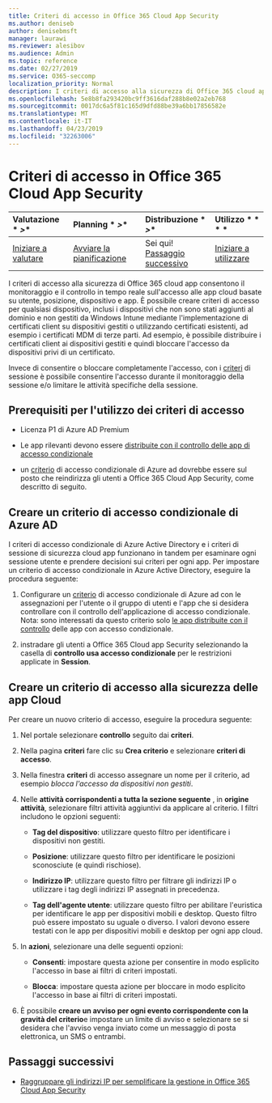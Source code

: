 ```yaml
---
title: Criteri di accesso in Office 365 Cloud App Security
ms.author: deniseb
author: denisebmsft
manager: laurawi
ms.reviewer: alesibov
ms.audience: Admin
ms.topic: reference
ms.date: 02/27/2019
ms.service: O365-seccomp
localization_priority: Normal
description: I criteri di accesso alla sicurezza di Office 365 cloud app consentono il monitoraggio e il controllo in tempo reale sull'accesso alle app cloud basate su utente, posizione, dispositivo e app. È possibile creare criteri di accesso per qualsiasi dispositivo, inclusi i dispositivi che non sono stati aggiunti al dominio e non gestiti da Windows Intune mediante l'implementazione di certificati client su dispositivi gestiti o utilizzando certificati esistenti, ad esempio i certificati MDM di terze parti. Ad esempio, è possibile distribuire i certificati client ai dispositivi gestiti e quindi bloccare l'accesso da dispositivi privi di un certificato.
ms.openlocfilehash: 5e8b8fa293420bc9ff3616daf288b8e02a2eb768
ms.sourcegitcommit: 0017dc6a5f81c165d9dfd88be39a6bb17856582e
ms.translationtype: MT
ms.contentlocale: it-IT
ms.lasthandoff: 04/23/2019
ms.locfileid: "32263006"
---
```

# <a name="access-policies-in-office-365-cloud-app-security"></a>Criteri di accesso in Office 365 Cloud App Security

|Valutazione * *\>**|Planning * *\>**|Distribuzione * *\>**|Utilizzo * * * *|
|:-----|:-----|:-----|:-----|
|[Iniziare a valutare](office-365-cas-overview.md) <br/> |[Avviare la pianificazione](get-ready-for-office-365-cas.md) <br/> |Sei qui!  <br/> [Passaggio successivo](group-your-ip-addresses-in-ocas.md) <br/> |[Iniziare a utilizzare](utilization-activities-for-ocas.md) <br/> |

I criteri di accesso alla sicurezza di Office 365 cloud app consentono il monitoraggio e il controllo in tempo reale sull'accesso alle app cloud basate su utente, posizione, dispositivo e app. È possibile creare criteri di accesso per qualsiasi dispositivo, inclusi i dispositivi che non sono stati aggiunti al dominio e non gestiti da Windows Intune mediante l'implementazione di certificati client su dispositivi gestiti o utilizzando certificati esistenti, ad esempio i certificati MDM di terze parti. Ad esempio, è possibile distribuire i certificati client ai dispositivi gestiti e quindi bloccare l'accesso da dispositivi privi di un certificato.

Invece di consentire o bloccare completamente l'accesso, con i [criteri](ocas-session-policies.md) di sessione è possibile consentire l'accesso durante il monitoraggio della sessione e/o limitare le attività specifiche della sessione.

## <a name="prerequisites-to-using-access-policies"></a>Prerequisiti per l'utilizzo dei criteri di accesso

- Licenza P1 di Azure AD Premium

- Le app rilevanti devono essere [distribuite con il controllo delle app di accesso condizionale](https://docs.microsoft.com/en-us/cloud-app-security/proxy-deployment-aad)

- un [criterio](https://docs.microsoft.com/azure/active-directory/active-directory-conditional-access-azure-portal) di accesso condizionale di Azure ad dovrebbe essere sul posto che reindirizza gli utenti a Office 365 Cloud App Security, come descritto di seguito.

## <a name="create-an-azure-ad-conditional-access-policy"></a>Creare un criterio di accesso condizionale di Azure AD

I criteri di accesso condizionale di Azure Active Directory e i criteri di sessione di sicurezza cloud app funzionano in tandem per esaminare ogni sessione utente e prendere decisioni sui criteri per ogni app. Per impostare un criterio di accesso condizionale in Azure Active Directory, eseguire la procedura seguente:

1. Configurare un [criterio](https://docs.microsoft.com/azure/active-directory/active-directory-conditional-access-azure-portal) di accesso condizionale di Azure ad con le assegnazioni per l'utente o il gruppo di utenti e l'app che si desidera controllare con il controllo dell'applicazione di accesso condizionale.<br>Nota: sono interessati da questo criterio solo [le app distribuite con il controllo](https://docs.microsoft.com/cloud-app-security/proxy-deployment-aad) delle app con accesso condizionale.

2. instradare gli utenti a Office 365 Cloud app Security selezionando la casella di **controllo usa accesso condizionale** per le restrizioni applicate in **Session**.

## <a name="create-a-cloud-app-security-access-policy"></a>Creare un criterio di accesso alla sicurezza delle app Cloud

Per creare un nuovo criterio di accesso, eseguire la procedura seguente:

1. Nel portale selezionare **controllo** seguito dai **criteri**.

2. Nella pagina **criteri** fare clic su **Crea criterio** e selezionare **criteri di accesso**.

3. Nella finestra **criteri** di accesso assegnare un nome per il criterio, ad esempio *blocca l'accesso da dispositivi non gestiti*.

4. Nelle **attività corrispondenti a tutta la sezione seguente** , in **origine attività**, selezionare filtri attività aggiuntivi da applicare al criterio. I filtri includono le opzioni seguenti:
    
    - **Tag del dispositivo**: utilizzare questo filtro per identificare i dispositivi non gestiti.
    
    - **Posizione**: utilizzare questo filtro per identificare le posizioni sconosciute (e quindi rischiose).
    
    - **Indirizzo IP**: utilizzare questo filtro per filtrare gli indirizzi IP o utilizzare i tag degli indirizzi IP assegnati in precedenza.
    
    - **Tag dell'agente utente**: utilizzare questo filtro per abilitare l'euristica per identificare le app per dispositivi mobili e desktop. Questo filtro può essere impostato su uguale o diverso. I valori devono essere testati con le app per dispositivi mobili e desktop per ogni app cloud.

5. In **azioni**, selezionare una delle seguenti opzioni:
    
    - **Consenti**: impostare questa azione per consentire in modo esplicito l'accesso in base ai filtri di criteri impostati.
    
    - **Blocca**: impostare questa azione per bloccare in modo esplicito l'accesso in base ai filtri di criteri impostati.

6. È possibile **creare un avviso per ogni evento corrispondente con la gravità del criterio**e impostare un limite di avviso e selezionare se si desidera che l'avviso venga inviato come un messaggio di posta elettronica, un SMS o entrambi.

## <a name="next-steps"></a>Passaggi successivi

- [Raggruppare gli indirizzi IP per semplificare la gestione in Office 365 Cloud App Security](group-your-ip-addresses-in-ocas.md)